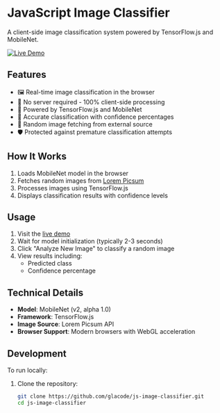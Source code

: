 # JavaScript Image Classifier

A client-side image classification system powered by TensorFlow.js and MobileNet.

[![Live Demo](https://img.shields.io/badge/demo-live-green?style=for-the-badge)](https://glacode.github.io/js-image-classifier/)

## Features

- 🖼️ Real-time image classification in the browser
- 🚀 No server required - 100% client-side processing
- 🧠 Powered by TensorFlow.js and MobileNet
- 🎯 Accurate classification with confidence percentages
- 🔄 Random image fetching from external source
- 🛡️ Protected against premature classification attempts

## How It Works

1. Loads MobileNet model in the browser
2. Fetches random images from [Lorem Picsum](https://picsum.photos/)
3. Processes images using TensorFlow.js
4. Displays classification results with confidence levels

## Usage

1. Visit the [live demo](https://glacode.github.io/js-image-classifier/)
2. Wait for model initialization (typically 2-3 seconds)
3. Click "Analyze New Image" to classify a random image
4. View results including:
   - Predicted class
   - Confidence percentage

## Technical Details

- **Model**: MobileNet (v2, alpha 1.0)
- **Framework**: TensorFlow.js
- **Image Source**: Lorem Picsum API
- **Browser Support**: Modern browsers with WebGL acceleration

## Development

To run locally:

1. Clone the repository:
   ```bash
   git clone https://github.com/glacode/js-image-classifier.git
   cd js-image-classifier